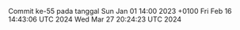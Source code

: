Commit ke-55 pada tanggal Sun Jan 01 14:00 2023 +0100
Fri Feb 16 14:43:06 UTC 2024
Wed Mar 27 20:24:23 UTC 2024

